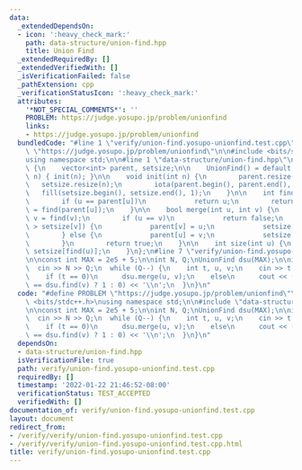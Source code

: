 ```yaml
---
data:
  _extendedDependsOn:
  - icon: ':heavy_check_mark:'
    path: data-structure/union-find.hpp
    title: Union Find
  _extendedRequiredBy: []
  _extendedVerifiedWith: []
  _isVerificationFailed: false
  _pathExtension: cpp
  _verificationStatusIcon: ':heavy_check_mark:'
  attributes:
    '*NOT_SPECIAL_COMMENTS*': ''
    PROBLEM: https://judge.yosupo.jp/problem/unionfind
    links:
    - https://judge.yosupo.jp/problem/unionfind
  bundledCode: "#line 1 \"verify/union-find.yosupo-unionfind.test.cpp\"\n#define PROBLEM\
    \ \"https://judge.yosupo.jp/problem/unionfind\"\n\n#include <bits/stdc++.h>\n\
    using namespace std;\n\n#line 1 \"data-structure/union-find.hpp\"\nstruct UnionFind\
    \ {\n    vector<int> parent, setsize;\n\n    UnionFind() = default;\n\n    UnionFind(int\
    \ n) { init(n); }\n\n    void init(int n) {\n        parent.resize(n);\n     \
    \   setsize.resize(n);\n        iota(parent.begin(), parent.end(), 0);\n     \
    \   fill(setsize.begin(), setsize.end(), 1);\n    }\n\n    int find(int u) {\n\
    \        if (u == parent[u])\n            return u;\n        return parent[u]\
    \ = find(parent[u]);\n    }\n\n    bool merge(int u, int v) {\n        u = find(u),\
    \ v = find(v);\n        if (u == v)\n            return false;\n        if (setsize[u]\
    \ > setsize[v]) {\n            parent[v] = u;\n            setsize[u] += setsize[v];\n\
    \        } else {\n            parent[u] = v;\n            setsize[v] += setsize[u];\n\
    \        }\n        return true;\n    }\n\n    int size(int u) {\n        return\
    \ setsize[find(u)];\n    }\n};\n#line 7 \"verify/union-find.yosupo-unionfind.test.cpp\"\
    \n\nconst int MAX = 2e5 + 5;\n\nint N, Q;\nUnionFind dsu(MAX);\n\nint main() {\n\
    \  cin >> N >> Q;\n  while (Q--) {\n    int t, u, v;\n    cin >> t >> u >> v;\n\
    \    if (t == 0)\n      dsu.merge(u, v);\n    else\n      cout << (dsu.find(u)\
    \ == dsu.find(v) ? 1 : 0) << '\\n';\n  }\n}\n"
  code: "#define PROBLEM \"https://judge.yosupo.jp/problem/unionfind\"\n\n#include\
    \ <bits/stdc++.h>\nusing namespace std;\n\n#include \"data-structure/union-find.hpp\"\
    \n\nconst int MAX = 2e5 + 5;\n\nint N, Q;\nUnionFind dsu(MAX);\n\nint main() {\n\
    \  cin >> N >> Q;\n  while (Q--) {\n    int t, u, v;\n    cin >> t >> u >> v;\n\
    \    if (t == 0)\n      dsu.merge(u, v);\n    else\n      cout << (dsu.find(u)\
    \ == dsu.find(v) ? 1 : 0) << '\\n';\n  }\n}\n"
  dependsOn:
  - data-structure/union-find.hpp
  isVerificationFile: true
  path: verify/union-find.yosupo-unionfind.test.cpp
  requiredBy: []
  timestamp: '2022-01-22 21:46:52-08:00'
  verificationStatus: TEST_ACCEPTED
  verifiedWith: []
documentation_of: verify/union-find.yosupo-unionfind.test.cpp
layout: document
redirect_from:
- /verify/verify/union-find.yosupo-unionfind.test.cpp
- /verify/verify/union-find.yosupo-unionfind.test.cpp.html
title: verify/union-find.yosupo-unionfind.test.cpp
---
```

